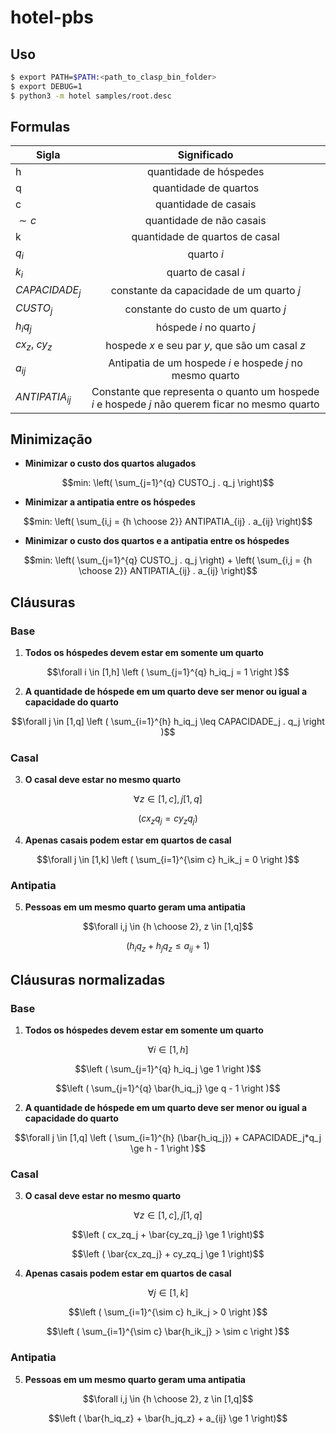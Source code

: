 # hotel-pbs

## Uso
```bash
$ export PATH=$PATH:<path_to_clasp_bin_folder>
$ export DEBUG=1
$ python3 -m hotel samples/root.desc
```

## Formulas

| Sigla    | Significado  |
|----------|:-------------:|
| h        | quantidade de hóspedes |
| q        | quantidade de quartos |
| c        | quantidade de casais |
| $\sim c$       | quantidade de não casais |
| k         | quantidade de quartos de casal |
| $q_i$     | quarto $i$ |
| $k_i$     | quarto de casal $i$ |
| $CAPACIDADE_j$ | constante da capacidade de um quarto $j$ |
| $CUSTO_j$ | constante do custo de um quarto $j$ |
| $h_iq_j$ | hóspede $i$ no quarto $j$
| $cx_z$, $cy_z$ | hospede $x$ e seu par $y$, que são um casal $z$ |
| $a_{ij}$ | Antipatia de um hospede $i$ e hospede $j$ no mesmo quarto |
| $ANTIPATIA_{ij}$ | Constante que representa o quanto um hospede $i$ e hospede $j$ não querem ficar no mesmo quarto |

## Minimização

- **Minimizar o custo dos quartos alugados**
```math
min:  
\left( \sum_{j=1}^{q} CUSTO_j . q_j \right)
```

- **Minimizar a antipatia entre os hóspedes**
```math
min:
\left( \sum_{i,j = {h \choose 2}} ANTIPATIA_{ij} . a_{ij} \right)
```

- **Minimizar o custo dos quartos e a antipatia entre os hóspedes**
```math
min: \left( \sum_{j=1}^{q} CUSTO_j . q_j \right) + \left( \sum_{i,j = {h \choose 2}} ANTIPATIA_{ij} . a_{ij} \right)
```

## Cláusuras

### Base
1. **Todos os hóspedes devem estar em somente um quarto**

```math
\forall i \in [1,h]
\left ( \sum_{j=1}^{q} h_iq_j = 1 \right )
```

2. **A quantidade de hóspede em um quarto deve ser menor ou igual a capacidade do quarto**

```math
\forall j \in [1,q]
\left ( \sum_{i=1}^{h} h_iq_j \leq CAPACIDADE_j . q_j  \right )
```

### Casal
3. **O casal deve estar no mesmo quarto**

```math
\forall z \in [1,c], j [1,q]
```
```math
\left ( cx_zq_j = cy_zq_j  \right)
```

4. **Apenas casais podem estar em quartos de casal**

```math
\forall j \in [1,k]
\left ( \sum_{i=1}^{\sim c} h_ik_j = 0  \right )
```

### Antipatia 

5. **Pessoas em um mesmo quarto geram uma antipatia**

```math
\forall i,j \in {h \choose 2}, z \in [1,q]
```
```math
\left ( h_iq_z + h_jq_z \leq a_{ij} + 1  \right)
```

## Cláusuras normalizadas

### Base
1. **Todos os hóspedes devem estar em somente um quarto**

```math
\forall i \in [1,h]
```
```math
\left ( \sum_{j=1}^{q} h_iq_j \ge 1 \right )
```
```math
\left ( \sum_{j=1}^{q} \bar{h_iq_j} \ge q - 1 \right )
```


2. **A quantidade de hóspede em um quarto deve ser menor ou igual a capacidade do quarto**
```math
\forall j \in [1,q]
\left ( \sum_{i=1}^{h} (\bar{h_iq_j}) + CAPACIDADE_j*q_j \ge h - 1 \right )
```

### Casal
3. **O casal deve estar no mesmo quarto**
```math
\forall z \in [1,c], j [1,q]
```
```math
\left ( cx_zq_j + \bar{cy_zq_j} \ge 1  \right)
```
```math
\left ( \bar{cx_zq_j} + cy_zq_j \ge 1  \right)
```

4. **Apenas casais podem estar em quartos de casal**
```math
\forall j \in [1,k]
```
```math
\left ( \sum_{i=1}^{\sim c} h_ik_j > 0  \right )
```
```math
\left ( \sum_{i=1}^{\sim c} \bar{h_ik_j} > \sim c  \right )
```

### Antipatia 

5. **Pessoas em um mesmo quarto geram uma antipatia**
```math
\forall i,j \in {h \choose 2}, z \in [1,q]
```
```math
\left ( \bar{h_iq_z} + \bar{h_jq_z} + a_{ij} \ge 1  \right)
```
